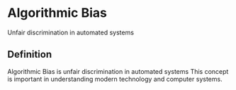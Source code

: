 # Algorithmic Bias

Unfair discrimination in automated systems

## Definition
Algorithmic Bias is unfair discrimination in automated systems This concept is important in understanding modern technology and computer systems.

